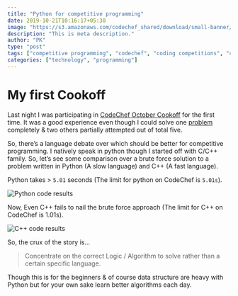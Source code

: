 ```yaml
---
title: "Python for competitive programming"
date: 2019-10-21T10:16:17+05:30
image: "https://s3.amazonaws.com/codechef_shared/download/small-banner/COOK111B/1571225889.jpg"
description: "This is meta description."
author: "PK"
type: "post"
tags: ["competitive programming", "codechef", "coding competitions", "c++", "python"]
categories: ["technology", "programming"]
---
```



# My first Cookoff
Last night I was participating in [CodeChef October Cookoff](https://www.codechef.com/COOK111B) for the first time. It was a good experience even though I could solve one [problem](https://www.codechef.com/COOK111B/problems/DOR) completely & two others partially attempted out of total five.

So, there’s a language debate over which should be better for competitive programming. I natively speak in python though I started off with C/C++ family. So, let’s see some comparison over a brute force solution to a problem written in Python (A slow language) and C++ (A fast language).

Python takes > `5.01` seconds (The limit for python on CodeChef is `5.01s`).

![Python code results](/blog/img/cookpy.png)

Now, Even C++ fails to nail the brute force approach (The limit for C++ on CodeChef is 1.01s).

![C++ code results](/blog/img/cookcpp.png)

So, the crux of the story is…

> Concentrate on the correct Logic / Algorithm to solve rather than a certain specific language.

Though this is for the beginners & of course data structure are heavy with Python but for your own sake learn better algorithms each day.
